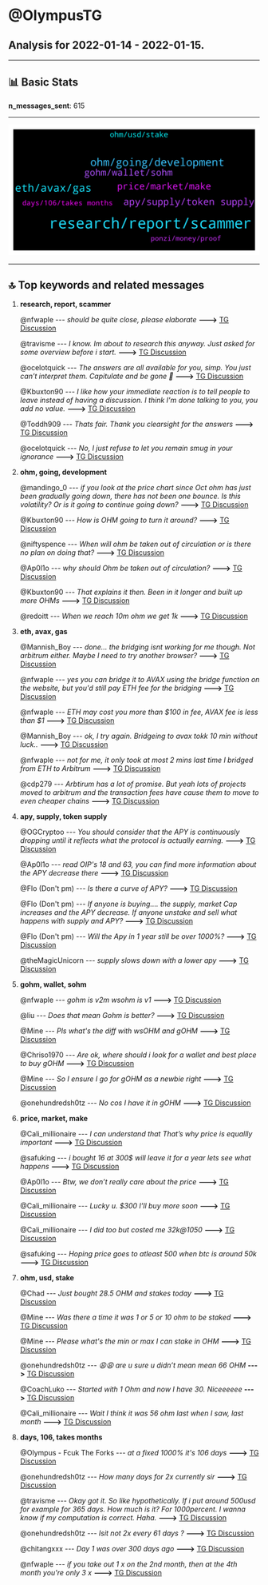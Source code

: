 # **@OlympusTG**
 ## Analysis for **2022-01-14** - **2022-01-15**.

---

## 📊 **Basic Stats**

**n_messages_sent**: 615

---
![wordcloud](OlympusTG_1Days_wordcloud.png)

---


## 🔝 **Top keywords and related messages**

1. **research, report, scammer**

    @nfwaple --- *should be quite close, please elaborate* **--->** [TG Discussion](https://t.me/OlympusTG/150589)

    @travisme --- *I know. Im about to research this anyway. Just asked for some overview before i start.* **--->** [TG Discussion](https://t.me/OlympusTG/150853)

    @ocelotquick --- *The answers are all available for you, simp. You just can’t interpret them. Capitulate and be gone 👋* **--->** [TG Discussion](https://t.me/OlympusTG/151013)

    @Kbuxton90 --- *I like how your immediate reaction is to tell people to leave instead of having a discussion. I think I'm done talking to you, you add no value.* **--->** [TG Discussion](https://t.me/OlympusTG/151015)

    @Toddh909 --- *Thats fair. Thank you clearsight for the answers* **--->** [TG Discussion](https://t.me/OlympusTG/150060)

    @ocelotquick --- *No, I just refuse to let you remain smug in your ignorance* **--->** [TG Discussion](https://t.me/OlympusTG/151129)

2. **ohm, going, development**

    @mandingo_0 --- *if you look at the price chart since Oct ohm has just been gradually going down, there has not been one bounce. Is this volatility?  Or is it going to continue going down?* **--->** [TG Discussion](https://t.me/OlympusTG/150871)

    @Kbuxton90 --- *How is OHM going to turn it around?* **--->** [TG Discussion](https://t.me/OlympusTG/151061)

    @niftyspence --- *When will ohm be taken out of circulation or is there no plan on doing that?* **--->** [TG Discussion](https://t.me/OlympusTG/150479)

    @Ap0l1o --- *why should Ohm be taken out of circulation?* **--->** [TG Discussion](https://t.me/OlympusTG/150482)

    @Kbuxton90 --- *That explains it then. Been in it longer and built up more OHMs* **--->** [TG Discussion](https://t.me/OlympusTG/151099)

    @redoitt --- *When we reach 10m ohm we get 1k* **--->** [TG Discussion](https://t.me/OlympusTG/150553)

3. **eth, avax, gas**

    @Mannish_Boy --- *done… the bridging isnt working for me though. Not arbitrum either. Maybe I need to try another browser?* **--->** [TG Discussion](https://t.me/OlympusTG/150397)

    @nfwaple --- *yes you can bridge it to AVAX using the bridge function on the website, but you'd still pay ETH fee for the bridging* **--->** [TG Discussion](https://t.me/OlympusTG/150362)

    @nfwaple --- *ETH may cost you more than $100 in fee, AVAX fee is less than $1* **--->** [TG Discussion](https://t.me/OlympusTG/150739)

    @Mannish_Boy --- *ok, I try again. Bridgeing to avax tokk 10 min without luck..* **--->** [TG Discussion](https://t.me/OlympusTG/150388)

    @nfwaple --- *not for me, it only took at most 2 mins last time I bridged from ETH to Arbitrum* **--->** [TG Discussion](https://t.me/OlympusTG/150381)

    @cdp279 --- *Arbtirum has a lot of promise. But yeah lots of projects moved to arbitrum and the transaction fees have cause them to  move to even cheaper chains* **--->** [TG Discussion](https://t.me/OlympusTG/150450)

4. **apy, supply, token supply**

    @OGCryptoo --- *You should consider that the APY is continuously dropping until it reflects what the protocol is actually earning.* **--->** [TG Discussion](https://t.me/OlympusTG/150255)

    @Ap0l1o --- *read OIP's 18 and 63, you can find more information about the APY decrease there* **--->** [TG Discussion](https://t.me/OlympusTG/150549)

    @Flo (Don't pm) --- *Is there a curve of APY?* **--->** [TG Discussion](https://t.me/OlympusTG/150271)

    @Flo (Don't pm) --- *If anyone is buying.... the supply, market Cap increases and the APY decrease. If anyone unstake and sell what happens with supply and APY?* **--->** [TG Discussion](https://t.me/OlympusTG/150298)

    @Flo (Don't pm) --- *Will the Apy in 1 year still be over 1000%?* **--->** [TG Discussion](https://t.me/OlympusTG/150111)

    @theMagicUnicorn --- *supply slows down with a lower apy* **--->** [TG Discussion](https://t.me/OlympusTG/150652)

5. **gohm, wallet, sohm**

    @nfwaple --- *gohm is v2m wsohm is v1* **--->** [TG Discussion](https://t.me/OlympusTG/150424)

    @liu --- *Does that mean Gohm is better?* **--->** [TG Discussion](https://t.me/OlympusTG/150198)

    @Mine --- *Pls what's the diff with wsOHM and gOHM* **--->** [TG Discussion](https://t.me/OlympusTG/150423)

    @Chriso1970 --- *Are ok, where should i look for a wallet and best place to buy gOHM* **--->** [TG Discussion](https://t.me/OlympusTG/150089)

    @Mine --- *So I ensure I go for gOHM as a newbie right* **--->** [TG Discussion](https://t.me/OlympusTG/150425)

    @onehundredsh0tz --- *No cos I have it in gOHM* **--->** [TG Discussion](https://t.me/OlympusTG/150623)

6. **price, market, make**

    @Cali_millionaire --- *I can understand that That’s why price is equallly important* **--->** [TG Discussion](https://t.me/OlympusTG/151101)

    @safuking --- *i bought 16 at 300$ will leave it for a year lets see what happens* **--->** [TG Discussion](https://t.me/OlympusTG/150232)

    @Ap0l1o --- *Btw, we don’t really care about the price* **--->** [TG Discussion](https://t.me/OlympusTG/151082)

    @Cali_millionaire --- *Lucky u. $300  I’ll buy more soon* **--->** [TG Discussion](https://t.me/OlympusTG/150235)

    @Cali_millionaire --- *I did too but costed me $32k @$1050* **--->** [TG Discussion](https://t.me/OlympusTG/150220)

    @safuking --- *Hoping price goes to atleast 500 when btc is around 50k* **--->** [TG Discussion](https://t.me/OlympusTG/150236)

7. **ohm, usd, stake**

    @Chad --- *Just bought 28.5 OHM and stakes today* **--->** [TG Discussion](https://t.me/OlympusTG/150184)

    @Mine --- *Was there a time it was 1 or 5 or 10 ohm to be staked* **--->** [TG Discussion](https://t.me/OlympusTG/150810)

    @Mine --- *Please what's the min or max I can stake in OHM* **--->** [TG Discussion](https://t.me/OlympusTG/150807)

    @onehundredsh0tz --- *😩😩 are u sure u didn’t mean mean 66 OHM* **--->** [TG Discussion](https://t.me/OlympusTG/150797)

    @CoachLuko --- *Started with 1 Ohm and now I have 30. Niceeeeee* **--->** [TG Discussion](https://t.me/OlympusTG/149954)

    @Cali_millionaire --- *Wait I think it was 56 ohm last when I saw, last month* **--->** [TG Discussion](https://t.me/OlympusTG/150223)

8. **days, 106, takes months**

    @Olympus - Fcuk The Forks --- *at a fixed 1000% it's 106 days* **--->** [TG Discussion](https://t.me/OlympusTG/150838)

    @onehundredsh0tz --- *How many days for 2x currently sir* **--->** [TG Discussion](https://t.me/OlympusTG/150835)

    @travisme --- *Okay got it. So like hypothetically. If i put around 500usd for example for 365 days. How much is it? For 1000percent. I wanna know if my computation is correct. Haha.* **--->** [TG Discussion](https://t.me/OlympusTG/150843)

    @onehundredsh0tz --- *Isit not 2x every 61 days ?* **--->** [TG Discussion](https://t.me/OlympusTG/150831)

    @chitangxxx --- *Day 1 was over 300 days ago* **--->** [TG Discussion](https://t.me/OlympusTG/151107)

    @nfwaple --- *if you take out 1 x on the 2nd month, then at the 4th month you're only 3 x* **--->** [TG Discussion](https://t.me/OlympusTG/150911)

